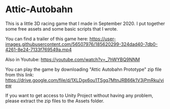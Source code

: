 # Attic-Autobahn

This is a little 3D racing game that I made in September 2020. I put together some free assets and some basic scripts that I wrote.

You can find a trailer of this game here:
https://user-images.githubusercontent.com/56507976/185620299-324dad40-7db0-4261-8e24-7133f769549a.mp4

Also in Youtube:
https://youtube.com/watch?v=_7hWYBQ9NNM

You can play the game by downloading "Attic Autobahn Prototype" zip file from this link:
https://drive.google.com/file/d/1XLDgx6ou1TSgq7MtnJRB66k1V3jPmRku/view

If you want to get access to Unity Project without having any problem, please extract the zip files to the Assets folder.



